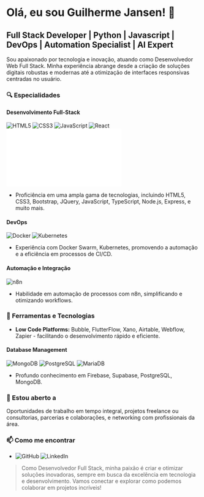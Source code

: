 # Olá, eu sou Guilherme Jansen! 👋

## Full Stack Developer | Python | Javascript | DevOps | Automation Specialist | AI Expert

Sou apaixonado por tecnologia e inovação, atuando como Desenvolvedor Web Full Stack. Minha experiência abrange desde a criação de soluções digitais robustas e modernas até a otimização de interfaces responsivas centradas no usuário.

### 🔍 Especialidades

#### Desenvolvimento Full-Stack
![HTML5](URL_DA_IMAGEM_HTML5) ![CSS3](URL_DA_IMAGEM_CSS3) ![JavaScript](URL_DA_IMAGEM_JavaScript) ![React](URL_DA_IMAGEM_React) ![Node.js](URL_DA_IMAGEM_Node.js)

- Proficiência em uma ampla gama de tecnologias, incluindo HTML5, CSS3, Bootstrap, JQuery, JavaScript, TypeScript, Node.js, Express, e muito mais.

#### DevOps
![Docker](URL_DA_IMAGEM_Docker) ![Kubernetes](URL_DA_IMAGEM_Kubernetes)

- Experiência com Docker Swarm, Kubernetes, promovendo a automação e a eficiência em processos de CI/CD.

#### Automação e Integração
![n8n](URL_DA_IMAGEM_n8n)

- Habilidade em automação de processos com n8n, simplificando e otimizando workflows.

### 🚀 Ferramentas e Tecnologias

- **Low Code Platforms:** Bubble, FlutterFlow, Xano, Airtable, Webflow, Zapier - facilitando o desenvolvimento rápido e eficiente.

#### Database Management
![MongoDB](URL_DA_IMAGEM_MongoDB) ![PostgreSQL](URL_DA_IMAGEM_PostgreSQL) ![MariaDB](URL_DA_IMAGEM_MariaDB)

- Profundo conhecimento em Firebase, Supabase, PostgreSQL, MongoDB.

### 🤝 Estou aberto a

Oportunidades de trabalho em tempo integral, projetos freelance ou consultorias, parcerias e colaborações, e networking com profissionais da área.

### 📫 Como me encontrar

- ![GitHub][GitHub-badge] ![LinkedIn][LinkedIn-badge]

[GitHub-badge]: https://img.shields.io/badge/-GitHub-%23181717.svg?&style=for-the-badge&logo=GitHub&logoColor=white "Acesse meu GitHub"
[GitHub-link]: https://github.com/seu-usuario-github
[LinkedIn-badge]: https://img.shields.io/badge/-LinkedIn-%230077B5.svg?&style=for-the-badge&logo=LinkedIn&logoColor=white "Conecte-se comigo no LinkedIn"
[LinkedIn-link]: https://www.linkedin.com/in/seu-linkedin

> Como Desenvolvedor Full Stack, minha paixão é criar e otimizar soluções inovadoras, sempre em busca da excelência em tecnologia e desenvolvimento. Vamos conectar e explorar como podemos colaborar em projetos incríveis!
